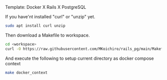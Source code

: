Template: Docker X Rails X PostgreSQL

If you have'nt installed "curl" or "unzip" yet.
```bash
sudo apt install curl unzip
```

Then download a Makefile to workspace.
```bash
cd <workspace>
curl -O https://raw.githubusercontent.com/MKoichiro/rails_pg/main/Makefile
```

And execute the following to setup current directory as docker compose context
```bash
make docker_context
```
